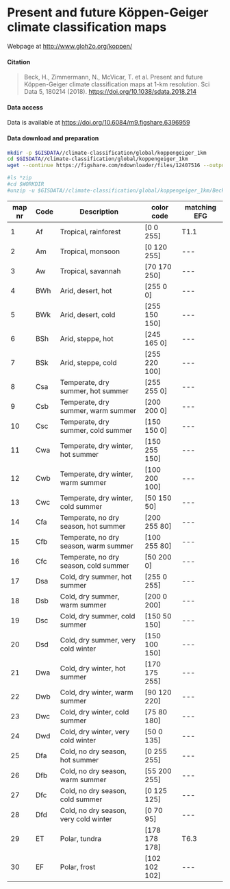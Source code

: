 # Present and future Köppen-Geiger climate classification maps

Webpage at http://www.gloh2o.org/koppen/

#### Citation
> Beck, H., Zimmermann, N., McVicar, T. et al. Present and future Köppen-Geiger climate classification maps at 1-km resolution. Sci Data 5, 180214 (2018). https://doi.org/10.1038/sdata.2018.214

#### Data access

Data is available at https://doi.org/10.6084/m9.figshare.6396959


#### Data download and preparation

```sh
mkdir -p $GISDATA//climate-classification/global/koppengeiger_1km
cd $GISDATA//climate-classification/global/koppengeiger_1km
wget --continue https://figshare.com/ndownloader/files/12407516 --output-document=Beck_KG_V1.zip

#ls *zip
#cd $WORKDIR
#unzip -u $GISDATA//climate-classification/global/koppengeiger_1km/Beck_KG_V1.zip
```

|map nr|Code|Description|color code|matching EFG|
|---|---|---|---|---|
| 1 |  Af |  Tropical, rainforest | [0 0 255]|T1.1|
| 2 |  Am |  Tropical, monsoon |  [0 120 255]|---|
| 3 |  Aw |  Tropical, savannah | [70 170 250]|---|
| 4 |  BWh | Arid, desert, hot |  [255 0 0]|---|
| 5 |  BWk | Arid, desert, cold | [255 150 150]|---|
| 6 |  BSh | Arid, steppe, hot |  [245 165 0]|---|
| 7 |  BSk | Arid, steppe, cold | [255 220 100]|---|
| 8 |  Csa | Temperate, dry summer, hot summer |  [255 255 0]|---|
| 9 |  Csb | Temperate, dry summer, warm summer | [200 200 0]|---|
| 10 | Csc | Temperate, dry summer, cold summer | [150 150 0]|---|
| 11 | Cwa | Temperate, dry winter, hot summer |  [150 255 150]|---|
| 12 | Cwb | Temperate, dry winter, warm summer | [100 200 100]|---|
| 13 | Cwc | Temperate, dry winter, cold summer | [50 150 50]|---|
| 14 | Cfa | Temperate, no dry season, hot summer | [200 255 80]|---|
| 15 | Cfb | Temperate, no dry season, warm summer |  [100 255 80]|---|
| 16 | Cfc | Temperate, no dry season, cold summer  | [50 200 0]|---|
| 17 | Dsa | Cold, dry summer, hot summer | [255 0 255]|---|
| 18 | Dsb | Cold, dry summer, warm summer |  [200 0 200]|---|
| 19 | Dsc | Cold, dry summer, cold summer |  [150 50 150]|---|
| 20 | Dsd | Cold, dry summer, very cold winter | [150 100 150]|---|
| 21 | Dwa | Cold, dry winter, hot summer | [170 175 255]|---|
| 22 | Dwb | Cold, dry winter, warm summer |  [90 120 220]|---|
| 23 | Dwc | Cold, dry winter, cold summer |  [75 80 180]|---|
| 24 | Dwd | Cold, dry winter, very cold winter | [50 0 135]|---|
| 25 | Dfa | Cold, no dry season, hot summer |  [0 255 255]|---|
| 26 | Dfb | Cold, no dry season, warm summer | [55 200 255]|---|
| 27 | Dfc | Cold, no dry season, cold summer | [0 125 125]|---|
| 28 | Dfd | Cold, no dry season, very cold winter  | [0 70 95]|---|
| 29 | ET |  Polar, tundra  | [178 178 178]| T6.3|
| 30 | EF |  Polar, frost | [102 102 102]|---|
